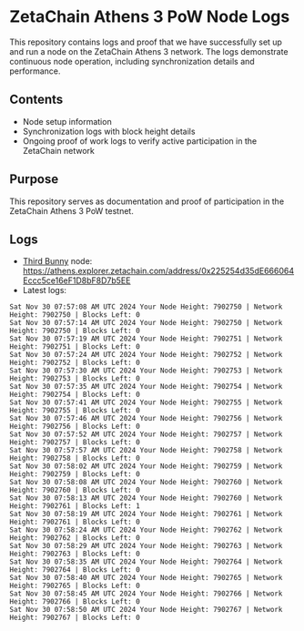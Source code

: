 # ZetaChain Athens 3 PoW Node Logs
This repository contains logs and proof that we have successfully set up and run a node on the ZetaChain Athens 3 network. The logs demonstrate continuous node operation, including synchronization details and performance.

## Contents
- Node setup information
- Synchronization logs with block height details
- Ongoing proof of work logs to verify active participation in the ZetaChain network

## Purpose
This repository serves as documentation and proof of participation in the ZetaChain Athens 3 PoW testnet.

## Logs

- [Third Bunny](https://thirdbunny.xyz/) node: https://athens.explorer.zetachain.com/address/0x225254d35dE666064Eccc5ce16eF1D8bF8D7b5EE
- Latest logs:
```
Sat Nov 30 07:57:08 AM UTC 2024 Your Node Height: 7902750 | Network Height: 7902750 | Blocks Left: 0
Sat Nov 30 07:57:14 AM UTC 2024 Your Node Height: 7902750 | Network Height: 7902750 | Blocks Left: 0
Sat Nov 30 07:57:19 AM UTC 2024 Your Node Height: 7902751 | Network Height: 7902751 | Blocks Left: 0
Sat Nov 30 07:57:24 AM UTC 2024 Your Node Height: 7902752 | Network Height: 7902752 | Blocks Left: 0
Sat Nov 30 07:57:30 AM UTC 2024 Your Node Height: 7902753 | Network Height: 7902753 | Blocks Left: 0
Sat Nov 30 07:57:35 AM UTC 2024 Your Node Height: 7902754 | Network Height: 7902754 | Blocks Left: 0
Sat Nov 30 07:57:41 AM UTC 2024 Your Node Height: 7902755 | Network Height: 7902755 | Blocks Left: 0
Sat Nov 30 07:57:46 AM UTC 2024 Your Node Height: 7902756 | Network Height: 7902756 | Blocks Left: 0
Sat Nov 30 07:57:52 AM UTC 2024 Your Node Height: 7902757 | Network Height: 7902757 | Blocks Left: 0
Sat Nov 30 07:57:57 AM UTC 2024 Your Node Height: 7902758 | Network Height: 7902758 | Blocks Left: 0
Sat Nov 30 07:58:02 AM UTC 2024 Your Node Height: 7902759 | Network Height: 7902759 | Blocks Left: 0
Sat Nov 30 07:58:08 AM UTC 2024 Your Node Height: 7902760 | Network Height: 7902760 | Blocks Left: 0
Sat Nov 30 07:58:13 AM UTC 2024 Your Node Height: 7902760 | Network Height: 7902761 | Blocks Left: 1
Sat Nov 30 07:58:19 AM UTC 2024 Your Node Height: 7902761 | Network Height: 7902761 | Blocks Left: 0
Sat Nov 30 07:58:24 AM UTC 2024 Your Node Height: 7902762 | Network Height: 7902762 | Blocks Left: 0
Sat Nov 30 07:58:29 AM UTC 2024 Your Node Height: 7902763 | Network Height: 7902763 | Blocks Left: 0
Sat Nov 30 07:58:35 AM UTC 2024 Your Node Height: 7902764 | Network Height: 7902764 | Blocks Left: 0
Sat Nov 30 07:58:40 AM UTC 2024 Your Node Height: 7902765 | Network Height: 7902765 | Blocks Left: 0
Sat Nov 30 07:58:45 AM UTC 2024 Your Node Height: 7902766 | Network Height: 7902766 | Blocks Left: 0
Sat Nov 30 07:58:50 AM UTC 2024 Your Node Height: 7902767 | Network Height: 7902767 | Blocks Left: 0
```
